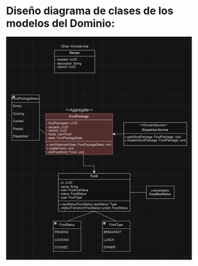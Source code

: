 # Diseño diagrama de clases de los modelos del Dominio:

![Diagrama de clases](assets%2FUML%20MS.png)
